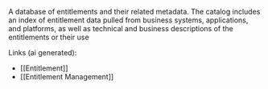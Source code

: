 A database of entitlements and their related metadata. The catalog includes an index of entitlement data pulled from business systems, applications, and platforms, as well as technical and business descriptions of the entitlements or their use

Links (ai generated):
 - [[Entitlement]]
 - [[Entitlement Management]]
